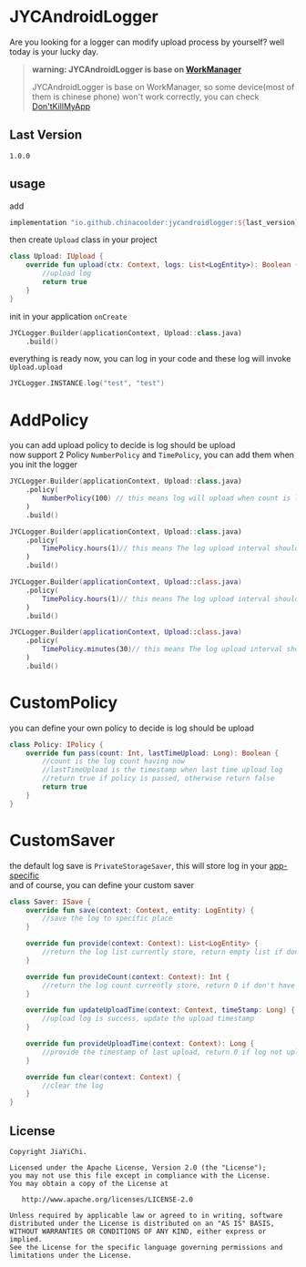 JYCAndroidLogger
======
Are you looking for a logger can modify upload process by yourself? well today is your lucky day.  

> **warning: JYCAndroidLogger is base on [WorkManager](https://developer.android.com/topic/libraries/architecture/workmanager)**
>
> JYCAndroidLogger is base on WorkManager, so some device(most of them is chinese phone) won't work correctly, you can check [Don'tKillMyApp](https://dontkillmyapp.com/)

Last Version
--------
```
1.0.0
```

usage
---------
add
```groovy
implementation "io.github.chinacoolder:jycandroidlogger:${last_version}"
```
then create `Upload` class in your project
```kotlin
class Upload: IUpload {
    override fun upload(ctx: Context, logs: List<LogEntity>): Boolean {
        //upload log
        return true
    }
}
```
init in your application `onCreate`
```kotlin
JYCLogger.Builder(applicationContext, Upload::class.java)
    .build()
```
everything is ready now, you can log in your code and these log will invoke `Upload.upload`
```kotlin
JYCLogger.INSTANCE.log("test", "test")
```

AddPolicy
======
you can add upload policy to decide is log should be upload  
now support 2 Policy `NumberPolicy` and `TimePolicy`, you can add them when you init the logger
```kotlin
JYCLogger.Builder(applicationContext, Upload::class.java)
    .policy(
        NumberPolicy(100) // this means log will upload when count is larger than 100
    )
    .build()
```
```kotlin
JYCLogger.Builder(applicationContext, Upload::class.java)
    .policy(
        TimePolicy.hours(1)// this means The log upload interval should not be less than 1 hour
    )
    .build()

JYCLogger.Builder(applicationContext, Upload::class.java)
    .policy(
        TimePolicy.hours(1)// this means The log upload interval should not be less than 1 day
    )
    .build()

JYCLogger.Builder(applicationContext, Upload::class.java)
    .policy(
        TimePolicy.minutes(30)// this means The log upload interval should not be less than 30 minutes
    )
    .build()
```

CustomPolicy
======
you can define your own policy to decide is log should be upload
```kotlin
class Policy: IPolicy {
    override fun pass(count: Int, lastTimeUpload: Long): Boolean {
        //count is the log count having now
        //lastTimeUpload is the timestamp when last time upload log
        //return true if policy is passed, otherwise return false
        return true
    }
}
```

CustomSaver
======
the default log save is `PrivateStorageSaver`, this will store log in your [app-specific](https://developer.android.com/training/data-storage/app-specific)  
and of course, you can define your custom saver
```kotlin
class Saver: ISave {
    override fun save(context: Context, entity: LogEntity) {
        //save the log to specific place
    }

    override fun provide(context: Context): List<LogEntity> {
        //return the log list currently store, return empty list if don't have any log
    }

    override fun provideCount(context: Context): Int {
        //return the log count currently store, return 0 if don't have any log
    }

    override fun updateUploadTime(context: Context, timeStamp: Long) {
        //upload log is success, update the upload timestamp
    }

    override fun provideUploadTime(context: Context): Long {
        //provide the timestamp of last upload, return 0 if log not uploaded
    }

    override fun clear(context: Context) {
        //clear the log
    }
}
```

License
-------

```
Copyright JiaYiChi.

Licensed under the Apache License, Version 2.0 (the "License");
you may not use this file except in compliance with the License.
You may obtain a copy of the License at

   http://www.apache.org/licenses/LICENSE-2.0

Unless required by applicable law or agreed to in writing, software
distributed under the License is distributed on an "AS IS" BASIS,
WITHOUT WARRANTIES OR CONDITIONS OF ANY KIND, either express or implied.
See the License for the specific language governing permissions and
limitations under the License.
```